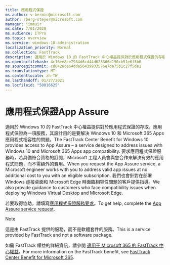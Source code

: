 ```yaml
---
title: 應用程式保證
ms.author: v-bermic@microsoft.com
author: rberg-steyer@microsoft.com
manager: jimmuir
ms.date: 7/01/2020
ms.audience: ITPro
ms.topic: overview
ms.service: windows-10-administration
localization_priority: Normal
ms.collection: FastTrack
description: 適用於 Windows 10 的 FastTrack 中心權益提供對於應用程式保證的存取，應用程式保證為一項服務，其設計目的是要解決 Windows 10 和 Microsoft 365 Apps 應用程式相容性的問題。
ms.openlocfilehash: 4c16ee8ce7984d6cd44d623366d190cb51e6f5b6
ms.sourcegitcommit: cd8426ce64dda56439933576e7da75b1c27f5de1
ms.translationtype: MT
ms.contentlocale: zh-TW
ms.lasthandoff: 01/27/2021
ms.locfileid: "50016625"
---
```

# <a name="app-assure"></a><span data-ttu-id="e3797-103">應用程式保證</span><span class="sxs-lookup"><span data-stu-id="e3797-103">App Assure</span></span>

<span data-ttu-id="e3797-104">適用於 Windows 10 的 FastTrack 中心權益提供對於應用程式保證的存取，應用程式保證為一項服務，其設計目的是要解決 Windows 10 和 Microsoft 365 Apps 應用程式相容性的問題。</span><span class="sxs-lookup"><span data-stu-id="e3797-104">The FastTrack Center Benefit for Windows 10 provides access to App Assure – a service designed to address issues with Windows 10 and Microsoft 365 Apps app compatibility.</span></span> <span data-ttu-id="e3797-105">要求應用程式保證服務時，若具備符合資格的訂閱，Microsoft 工程人員會與您合作來解決有效的應用程式問題，而不需額外的費用。</span><span class="sxs-lookup"><span data-stu-id="e3797-105">When you request the App Assure service, a Microsoft engineer works with you to address valid app issues at no additional cost to you with an eligible subscription.</span></span> <span data-ttu-id="e3797-106">我們也會針對在部署 Windows 虛擬桌面和 Microsoft Edge 時面臨相容性問題的客戶提供指導。</span><span class="sxs-lookup"><span data-stu-id="e3797-106">We also provide guidance to customers who face compatibility issues when deploying Windows Virtual Desktop and Microsoft Edge.</span></span> 

<span data-ttu-id="e3797-107">若要取得協助，請填寫[應用程式保證服務要求](https://go.microsoft.com/fwlink/?linkid=2022721)。</span><span class="sxs-lookup"><span data-stu-id="e3797-107">To get help, complete the [App Assure service request](https://go.microsoft.com/fwlink/?linkid=2022721).</span></span>

  > [!NOTE]
> <span data-ttu-id="e3797-108">這是由 FastTrack 提供的服務，而不是軟體套件的服務。</span><span class="sxs-lookup"><span data-stu-id="e3797-108">This is a service provided by FastTrack and not a software package.</span></span>

<span data-ttu-id="e3797-109">如需 FastTrack 權益的詳細資訊，請參閱 [適用于 Microsoft 365 的 FastTrack 中心權益](introduction.md)。</span><span class="sxs-lookup"><span data-stu-id="e3797-109">For more information on the FastTrack benefit, see [FastTrack Center Benefit for Microsoft 365](introduction.md).</span></span>